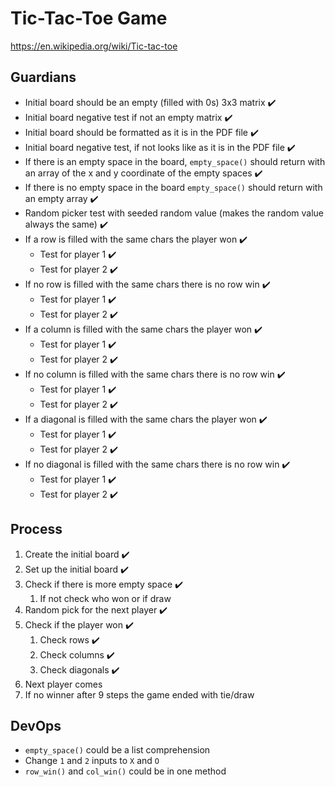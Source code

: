 # Tic-Tac-Toe Game
https://en.wikipedia.org/wiki/Tic-tac-toe
## Guardians
- Initial board should be an empty (filled with 0s) 3x3 matrix :heavy_check_mark:
- Initial board negative test if not an empty matrix :heavy_check_mark:
- Initial board should be formatted as it is in the PDF file :heavy_check_mark:
- Initial board negative test, if not looks like as it is in the PDF file :heavy_check_mark:
- If there is an empty space in the board, `empty_space()` should return with an array of the x and y coordinate 
of the empty spaces :heavy_check_mark:
- If there is no empty space in the board `empty_space()` should return with an empty array :heavy_check_mark:
- Random picker test with seeded random value (makes the random value always the same) :heavy_check_mark:
- If a row is filled with the same chars the player won :heavy_check_mark:
  - Test for player 1 :heavy_check_mark:
  - Test for player 2 :heavy_check_mark:
- If no row is filled with the same chars there is no row win :heavy_check_mark:
  - Test for player 1 :heavy_check_mark:
  - Test for player 2 :heavy_check_mark:
- If a column is filled with the same chars the player won :heavy_check_mark:
  - Test for player 1 :heavy_check_mark:
  - Test for player 2 :heavy_check_mark:
- If no column is filled with the same chars there is no row win :heavy_check_mark:
  - Test for player 1 :heavy_check_mark:
  - Test for player 2 :heavy_check_mark:
- If a diagonal is filled with the same chars the player won :heavy_check_mark:
  - Test for player 1 :heavy_check_mark:
  - Test for player 2 :heavy_check_mark:
- If no diagonal is filled with the same chars there is no row win :heavy_check_mark:
  - Test for player 1 :heavy_check_mark:
  - Test for player 2 :heavy_check_mark:
## Process
1. Create the initial board :heavy_check_mark:
2. Set up the initial board :heavy_check_mark:
3. Check if there is more empty space :heavy_check_mark:
   1. If not check who won or if draw
4. Random pick for the next player :heavy_check_mark:
5. Check if the player won :heavy_check_mark:
   1. Check rows :heavy_check_mark:
   2. Check columns :heavy_check_mark:
   3. Check diagonals :heavy_check_mark:
6. Next player comes
7. If no winner after 9 steps the game ended with tie/draw
## DevOps
- `empty_space()` could be a list comprehension
- Change `1` and `2` inputs to `X` and `O`
- `row_win()` and `col_win()`  could be in one method